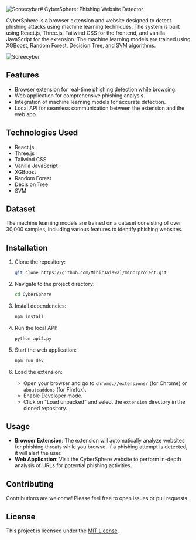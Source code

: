 ![Screecyber](https://github.com/MihirJaiswal/minorproject/assets/137146214/b3298194-bd26-4682-888b-1835a82db3c4)# CyberSphere: Phishing Website Detector

CyberSphere is a browser extension and website designed to detect phishing attacks using machine learning techniques. The system is built using React.js, Three.js, Tailwind CSS for the frontend, and vanilla JavaScript for the extension. The machine learning models are trained using XGBoost, Random Forest, Decision Tree, and SVM algorithms.



![Screecyber](https://github.com/MihirJaiswal/minorproject/assets/137146214/62a75652-d61b-4cfb-9202-c482c4216231)


## Features

- Browser extension for real-time phishing detection while browsing.
- Web application for comprehensive phishing analysis.
- Integration of machine learning models for accurate detection.
- Local API for seamless communication between the extension and the web app.

## Technologies Used

- React.js
- Three.js
- Tailwind CSS
- Vanilla JavaScript
- XGBoost
- Random Forest
- Decision Tree
- SVM

## Dataset

The machine learning models are trained on a dataset consisting of over 30,000 samples, including various features to identify phishing websites.

## Installation

1. Clone the repository:

    ```bash
    git clone https://github.com/MihirJaiswal/minorproject.git
    ```

2. Navigate to the project directory:

    ```bash
    cd CyberSphere
    ```

3. Install dependencies:

    ```bash
    npm install
    ```

4. Run the local API:

    ```bash
    python api2.py
    ```

5. Start the web application:

    ```bash
    npm run dev
    ```

6. Load the extension:

    - Open your browser and go to `chrome://extensions/` (for Chrome) or `about:addons` (for Firefox).
    - Enable Developer mode.
    - Click on "Load unpacked" and select the `extension` directory in the cloned repository.

## Usage

- **Browser Extension**: The extension will automatically analyze websites for phishing threats while you browse. If a phishing attempt is detected, it will alert the user.
- **Web Application**: Visit the CyberSphere website to perform in-depth analysis of URLs for potential phishing activities.

## Contributing

Contributions are welcome! Please feel free to open issues or pull requests.

## License

This project is licensed under the [MIT License](LICENSE).

